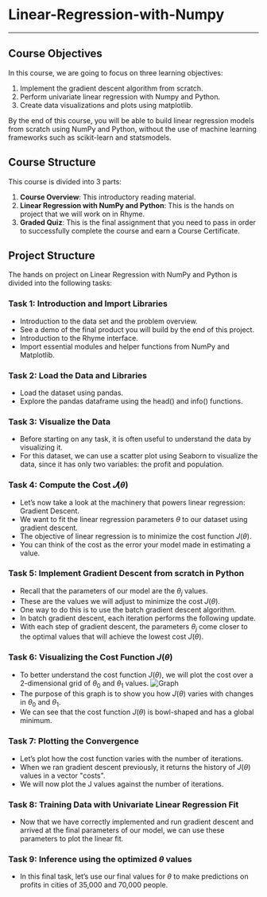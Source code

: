 # Linear-Regression-with-Numpy
_________________________

## Course Objectives
In this course, we are going to focus on three learning objectives:

1. Implement the gradient descent algorithm from scratch.
2. Perform univariate linear regression with Numpy and Python.
3. Create data visualizations and plots using matplotlib.

By the end of this course, you will be able to build linear regression models from scratch using NumPy and Python, without the use of machine learning frameworks such as scikit-learn and statsmodels.

## Course Structure
This course is divided into 3 parts:

1. **Course Overview**: This introductory reading material.
2. **Linear Regression with NumPy and Python**: This is the hands on project that we will work on in Rhyme.
3. **Graded Quiz**: This is the final assignment that you need to pass in order to successfully complete the course and earn a Course Certificate.

## Project Structure
The hands on project on Linear Regression with NumPy and Python is divided into the following tasks:

### Task 1: Introduction and Import Libraries
- Introduction to the data set and the problem overview.
- See a demo of the final product you will build by the end of this project.
- Introduction to the Rhyme interface.
- Import essential modules and helper functions from NumPy and Matplotlib.

### Task 2: Load the Data and Libraries
- Load the dataset using pandas.
- Explore the pandas dataframe using the head() and info() functions.

### Task 3: Visualize the Data
- Before starting on any task, it is often useful to understand the data by visualizing it. 
- For this dataset, we can use a scatter plot using Seaborn to visualize the data, since it has only two variables: the profit and population.

### Task 4: Compute the Cost $𝐽(\theta)$
- Let’s now take a look at the machinery that powers linear regression: Gradient Descent.  
- We want to fit the linear regression parameters $\theta$ to our dataset using gradient descent.
- The objective of linear regression is to minimize the cost function $J(\theta)$.
- You can think of the cost as the error your model made in estimating a value.

### Task 5: Implement Gradient Descent from scratch in Python
- Recall that the parameters of our model are the $\theta_j$ values. 
- These are the values we will adjust to minimize the cost $J(\theta)$. 
- One way to do this is to use the batch gradient descent algorithm.
- In batch gradient descent, each iteration performs the following update. 
- With each step of gradient descent, the parameters $\theta_j$ come closer to the optimal values that will achieve the lowest cost $J(\theta)$. 

### Task 6: Visualizing the Cost Function $J(\theta)$
- To better understand the cost function $J(\theta)$, we will plot the cost over a 2-dimensional grid of $\theta_0$ and $\theta_1$ values.
  ![Graph](https://d3c33hcgiwev3.cloudfront.net/imageAssetProxy.v1/IynDYtiURWupw2LYlBVrfA_e45dd8bd7d5678f05b5798fa553d694f_Screenshot-from-2020-02-27-21-48-00.png?expiry=1660003200000&hmac=hrwiMCk6-AUTxUgU4gnWodcJ_jOuvVSUffUyAAcDDPM)
- The purpose of this graph is to show you how $J(\theta)$ varies with changes in $\theta_0$ and $\theta_1$. 
- We can see that the cost function $J(\theta)$ is bowl-shaped and has a global minimum. 

### Task 7: Plotting the Convergence
- Let’s plot how the cost function varies with the number of iterations. 
- When we ran gradient descent previously, it returns the history of $J(\theta)$ values in a vector "costs". 
- We will now plot the J values against the number of iterations. 

### Task 8: Training Data with Univariate Linear Regression Fit
- Now that we have correctly implemented and run gradient descent and arrived at the final parameters of our model, we can use these parameters to plot the linear fit. 

### Task 9: Inference using the optimized $\theta$ values
- In this final task, let’s use our final values for $\theta$ to make predictions on profits in cities of 35,000 and 70,000 people. 
